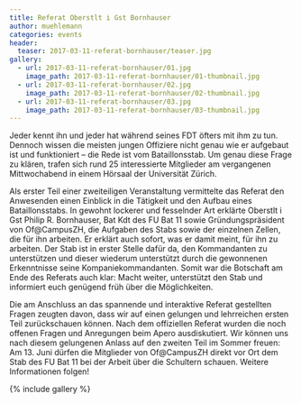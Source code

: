 ```yaml
---
title: Referat Oberstlt i Gst Bornhauser
author: muehlemann
categories: events
header:
  teaser: 2017-03-11-referat-bornhauser/teaser.jpg
gallery:
  - url: 2017-03-11-referat-bornhauser/01.jpg
    image_path: 2017-03-11-referat-bornhauser/01-thumbnail.jpg
  - url: 2017-03-11-referat-bornhauser/02.jpg
    image_path: 2017-03-11-referat-bornhauser/02-thumbnail.jpg
  - url: 2017-03-11-referat-bornhauser/03.jpg
    image_path: 2017-03-11-referat-bornhauser/03-thumbnail.jpg
---
```



Jeder kennt ihn und jeder hat w&auml;hrend seines FDT &ouml;fters mit ihm zu
tun. Dennoch wissen die meisten jungen Offiziere nicht genau wie er aufgebaut
ist und funktioniert – die Rede ist vom Bataillonsstab. Um genau diese Frage zu
kl&auml;ren, trafen sich rund 25 interessierte Mitglieder am vergangenen
Mittwochabend in einem H&ouml;rsaal der Universit&auml;t Z&uuml;rich.

Als erster Teil einer zweiteiligen Veranstaltung vermittelte das Referat den
Anwesenden einen Einblick in die T&auml;tigkeit und den Aufbau eines
Bataillonsstabs. In gewohnt lockerer und fesselnder Art erkl&auml;rte Oberstlt
i Gst Philip R. Bornhauser, Bat Kdt des FU Bat 11 sowie
Gr&uuml;ndungspr&auml;sident von Of@CampusZH, die Aufgaben des Stabs sowie der
einzelnen Zellen, die f&uuml;r ihn arbeiten. Er erkl&auml;rt auch sofort, was
er damit meint, f&uuml;r ihn zu arbeiten. Der Stab ist in erster Stelle
daf&uuml;r da, den Kommandanten zu unterst&uuml;tzen und dieser wiederum
unterst&uuml;tzt durch die gewonnenen Erkenntnisse seine Kompaniekommandanten.
Somit war die Botschaft am Ende des Referats auch klar: Macht weiter,
unterst&uuml;tzt den Stab und informiert euch gen&uuml;gend fr&uuml;h &uuml;ber
die M&ouml;glichkeiten.

Die am Anschluss an das spannende und interaktive Referat gestellten Fragen
zeugten davon, dass wir auf einen gelungen und lehrreichen ersten Teil
zur&uuml;ckschauen k&ouml;nnen. Nach dem offiziellen Referat wurden die noch
offenen Fragen und Anregungen beim Apero ausdiskutiert. Wir k&ouml;nnen uns
nach diesem gelungenen Anlass auf den zweiten Teil im Sommer freuen: Am 13.
Juni d&uuml;rfen die Mitglieder von Of@CampusZH direkt vor Ort dem Stab des FU
Bat 11 bei der Arbeit &uuml;ber die Schultern schauen. Weitere Informationen
folgen!

{% include gallery %}
